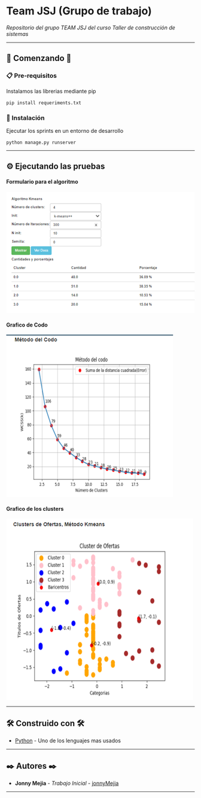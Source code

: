 # Team JSJ (Grupo de trabajo)

_Repositorio del grupo TEAM JSJ del curso Taller de construcción de sistemas_

---
## 🚀 Comenzando 🚀

### 📋 Pre-requisitos 

Instalamos las librerias mediante pip
```
pip install requeriments.txt
```

### 🔧 Instalación 

Ejecutar los sprints en un entorno de desarrollo

```
python manage.py runserver
```

---
## ⚙️ Ejecutando las pruebas 
#### Formulario para el algoritmo

![PySocial](Kmeans_1.png)
#### Grafico de Codo

![PySocial2](Kmeans_2.png)
#### Grafico de los clusters

![PySocial3](Kmeans_3.png)

---
## 🛠️ Construido con 🛠️

* [Python](https://docs.python.org/3/) - Uno de los lenguajes mas usados


---
## ✒️ Autores ✒️

* **Jonny Mejia** - *Trabajo Inicial* - [jonnyMejia](https://github.com/jonnyMejia)
---
